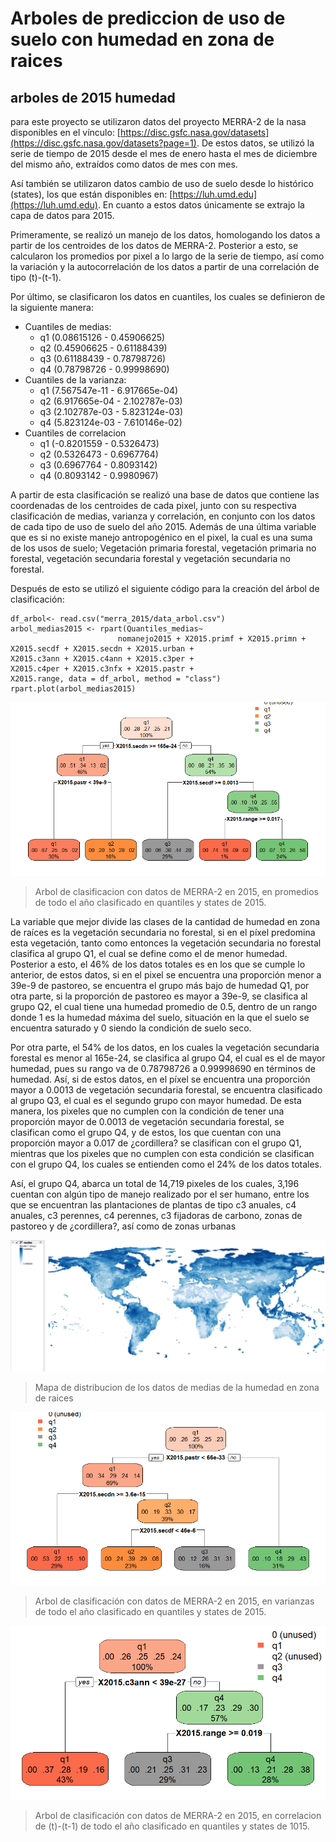 # Arboles de prediccion de uso de suelo con humedad en zona de raices 

## arboles de 2015 humedad

para este proyecto se utilizaron datos del proyecto MERRA-2 de la nasa disponibles en el vínculo: [https://disc.gsfc.nasa.gov/datasets](https://disc.gsfc.nasa.gov/datasets?page=1). De estos datos, se utilizó la serie de tiempo de 2015 desde el mes de enero hasta el mes de diciembre del mismo año, extraídos como datos de mes con mes. 

Así también se utilizaron datos cambio de uso de suelo desde lo histórico (states), los que están disponibles en: [https://luh.umd.edu](https://luh.umd.edu). En cuanto a estos datos únicamente se extrajo la capa de datos para 2015.

Primeramente, se realizó un manejo de los datos, homologando los datos a partir de los centroides de los datos de MERRA-2. Posterior a esto, se calcularon los promedios por pixel a lo largo de la serie de tiempo, así como la variación y la autocorrelación de los datos a partir de una correlación de tipo (t)-(t-1). 

Por último, se clasificaron los datos en cuantiles, los cuales se definieron de la siguiente manera: 
- Cuantiles de medias:
    - q1 (0.08615126 - 0.45906625)
    - q2 (0.45906625 - 0.61188439)
    - q3 (0.61188439 - 0.78798726)
    - q4 (0.78798726 - 0.99998690)
- Cuantiles de la varianza:
    - q1 (7.567547e-11 - 6.917665e-04)
    - q2 (6.917665e-04 - 2.102787e-03)
    - q3 (2.102787e-03 - 5.823124e-03)
    - q4 (5.823124e-03 - 7.610146e-02)
- Cuantiles de correlacion
    - q1 (-0.8201559 - 0.5326473)
    - q2 (0.5326473 - 0.6967764)
    - q3 (0.6967764 - 0.8093142)
    - q4 (0.8093142 - 0.9980967)
 
A partir de esta clasificación se realizó una base de datos que contiene las coordenadas de los centroides de cada pixel, junto con su respectiva clasificación de medias, varianza y correlación, en conjunto con los datos de cada tipo de uso de suelo del año 2015. Además de una última variable que es si no existe manejo antropogénico en el pixel, la cual es una suma de los usos de suelo; Vegetación primaria forestal, vegetación primaria no forestal, vegetación secundaria forestal y vegetación secundaria no forestal.  

Después de esto se utilizó el siguiente código para la creación del árbol de clasificación:

    df_arbol<- read.csv("merra_2015/data_arbol.csv")
    arbol_medias2015 <- rpart(Quantiles_medias~ 
                            nomanejo2015 + X2015.primf + X2015.primn +                                      X2015.secdf + X2015.secdn + X2015.urban +                                       X2015.c3ann + X2015.c4ann + X2015.c3per +                                       X2015.c4per + X2015.c3nfx + X2015.pastr +                                       X2015.range, data = df_arbol, method = "class")
    rpart.plot(arbol_medias2015)
        
![](https://github.com/marianalara8/Servicio-Social/blob/main/Arbol_medias2015.png)

> Arbol de clasificacion con datos de MERRA-2 en 2015, en promedios de todo el año clasificado en quantiles y states de 2015.

La variable que mejor divide las clases de la cantidad de humedad en zona de raíces es la vegetación secundaria no forestal, si en el píxel predomina esta vegetación, tanto como entonces la vegetación secundaria no forestal clasifica al grupo Q1, el cual se define como el de menor humedad. Posterior a esto, el 46% de los datos totales es en los que se cumple lo anterior, de estos datos, si en el pixel se encuentra una proporción menor a 39e-9 de pastoreo, se encuentra el grupo más bajo de humedad Q1, por otra parte, si la proporción de pastoreo es mayor a 39e-9, se clasifica al grupo Q2, el cual tiene una humedad promedio de 0.5, dentro de un rango donde 1 es la humedad máxima del suelo, situación en la que el suelo se encuentra saturado y 0 siendo la condición de suelo seco. 

Por otra parte, el 54% de los datos, en los cuales la vegetación secundaria forestal es menor al 165e-24, se clasifica al grupo Q4, el cual es el de mayor humedad, pues su rango va de 0.78798726 a 0.99998690 en términos de humedad. Así, si de estos datos, en el píxel se encuentra una proporción mayor a 0.0013 de vegetación secundaria forestal, se encuentra clasificado al grupo Q3, el cual es el segundo grupo con mayor humedad. De esta manera, los pixeles que no cumplen con la condición de tener una proporción mayor de 0.0013 de vegetación secundaria forestal, se clasifican como el grupo Q4, y de estos, los que cuentan con una proporción mayor a 0.017 de ¿cordillera? se clasifican con el grupo Q1, mientras que los pixeles que no cumplen con esta condición se clasifican con el grupo Q4, los cuales se entienden como el 24% de los datos totales. 

Así, el grupo Q4, abarca un total de 14,719 pixeles de los cuales, 3,196 cuentan con algún tipo de manejo realizado por el ser humano, entre los que se encuentran las plantaciones de plantas de tipo c3 anuales, c4 anuales, c3 perennes, c4 perennes, c3 fijadoras de carbono, zonas de pastoreo y de ¿cordillera?, así como de zonas urbanas


![](https://github.com/marianalara8/Servicio-Social/blob/main/imagen_2024-06-06_023113723.png)
> Mapa de distribucion de los datos de medias de la humedad en zona de raices

![](https://github.com/marianalara8/Servicio-Social/blob/main/Arbol_varianzas2015.png)

> Arbol de clasificación con datos de MERRA-2 en 2015, en varianzas de todo el año clasificado en quantiles y states de 2015.


![](https://github.com/marianalara8/Servicio-Social/blob/main/Arbol_correlacion2015.png)

> Arbol de clasificación con datos de MERRA-2 en 2015, en correlacion de (t)-(t-1) de todo el año clasificado en quantiles y states de 1015.




